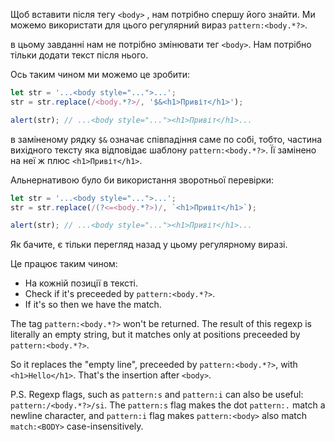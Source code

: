 Щоб вставити після тегу `<body>` , нам потрібно спершу його знайти. Ми можемо використати для цього регулярний вираз `pattern:<body.*?>`.

в цьому завданні нам не потрібно змінювати тег `<body>`. Нам потрібно тільки додати текст після нього.

Ось таким чином ми можемо це зробити:

```js run
let str = '...<body style="...">...';
str = str.replace(/<body.*?>/, '$&<h1>Привіт</h1>');

alert(str); // ...<body style="..."><h1>Привіт</h1>...
```

в заміненому рядку `$&` означає співпадіння саме по собі, тобто, частина вихідного тексту яка відповідає шаблону `pattern:<body.*?>`. Її замінено на неї ж плюс `<h1>Привіт</h1>`.

Альнернативою було би використання зворотньої перевірки:

```js run
let str = '...<body style="...">...';
str = str.replace(/(?<=<body.*?>)/, `<h1>Привіт</h1>`);

alert(str); // ...<body style="..."><h1>Привіт</h1>...
```

Як бачите, є тільки перегляд назад у цьому регулярному виразі.

Це працює таким чином:
- На кожній позиції в тексті.
- Check if it's preceeded by `pattern:<body.*?>`.
- If it's so then we have the match.

The tag `pattern:<body.*?>` won't be returned. The result of this regexp is literally an empty string, but it matches only at positions preceeded by `pattern:<body.*?>`.

So it replaces the "empty line", preceeded by `pattern:<body.*?>`, with `<h1>Hello</h1>`. That's the insertion after `<body>`.

P.S. Regexp flags, such as `pattern:s` and `pattern:i` can also be useful: `pattern:/<body.*?>/si`. The `pattern:s` flag makes the dot `pattern:.` match a newline character, and `pattern:i` flag makes `pattern:<body>` also match `match:<BODY>` case-insensitively.
